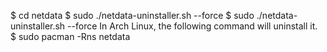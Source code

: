 $ cd netdata
$ sudo ./netdata-uninstaller.sh --force
$ sudo ./netdata-uninstaller.sh --force
In Arch Linux, the following command will uninstall it.
$ sudo pacman -Rns netdata

